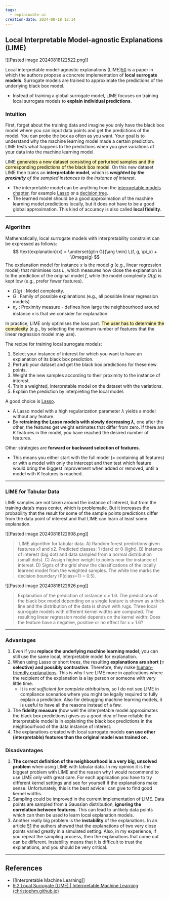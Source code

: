 ```yaml
---
tags:
  - explainable-ai
creation-date: 2024-08-18 12:14
---
```

## Local Interpretable Model-agnostic Explanations (LIME)

![[Pasted image 20240818122522.png]]

Local interpretable model-agnostic explanations (LIME)[50](https://christophm.github.io/interpretable-ml-book/lime.html#fn50) is a paper in which the authors propose a concrete implementation of **local surrogate models**. Surrogate models are trained to approximate the predictions of the underlying black box model. 
- Instead of training a global surrogate model, LIME focuses on training local surrogate models to **explain individual predictions**.

### Intuition

First, forget about the training data and imagine you only have the black box model where you can input data points and get the predictions of the model. You can probe the box as often as you want. Your goal is to understand why the machine learning model made a certain prediction. LIME tests what happens to the predictions when you give variations of your data into the machine learning model.

LIME <mark style="background: #FFF3A3A6;">generates a new dataset consisting of perturbed samples and the corresponding predictions of the black box model</mark>. On this new dataset LIME then trains an **interpretable model**, which is ***weighted by the proximity** of the sampled instances to the instance of interest*. 
- The interpretable model can be anything from the [interpretable models chapter](https://christophm.github.io/interpretable-ml-book/simple.html#simple), for example [Lasso](https://christophm.github.io/interpretable-ml-book/limo.html#lasso) or a [decision tree](https://christophm.github.io/interpretable-ml-book/tree.html#tree). 
- The learned model should be a good approximation of the machine learning model predictions locally, but it does not have to be a good global approximation. This kind of accuracy is also called **local fidelity**.

---
### Algorithm

Mathematically, local surrogate models with interpretability constraint can be expressed as follows:
$$
\text{explanation}(x) = \underset{g\in G}{\arg \min} L(f, g, \pi_x) + \Omega(g)
$$
The explanation model for instance $x$ is the model $g$ (e.g., linear regression model) that minimises loss $L$, which measures how close the explanation is to the prediction of the original model $f$, while the model complexity $\Omega(g)$ is kept low (e.g., prefer fewer features).
- $\Omega(g)$ : Model complexity.
- $G$ : Family of possible explanations (e.g., all possible linear regression models)
- $\pi_x$ : Proximity measure - defines how large the neighbourhood around instance $x$ is that we consider for explanation.

In practice, LIME only optimises the loss part. <mark style="background: #FFF3A3A6;">The user has to determine the complexity</mark> (e.g., by selecting the maximum number of features that the linear regression model may use).

The recipe for training local surrogate models:
1. Select your instance of interest for which you want to have an explanation of its black box prediction.
2. Perturb your dataset and get the black box predictions for these new points.
3. Weight the new samples according to their proximity to the instance of interest.
4. Train a weighted, interpretable model on the dataset with the variations.
5. Explain the prediction by interpreting the local model.

A good choice is [Lasso](https://christophm.github.io/interpretable-ml-book/limo.html#lasso). 
- A Lasso model with a high regularization parameter $\lambda$ yields a model without any feature. 
- By **retraining the Lasso models with slowly decreasing $\lambda$**, one after the other, the features get weight estimates that differ from zero. If there are $K$ features in the model, you have reached the desired number of features. 

Other strategies are **forward or backward selection of features**. 
- This means you either start with the full model (= containing all features) or with a model with only the intercept and then test which feature would bring the biggest improvement when added or removed, until a model with $K$ features is reached.

---
### LIME for Tabular Data

LIME samples are not taken around the instance of interest, but from the training data’s mass center, which is problematic. But it increases the probability that the result for some of the sample points predictions differ from the data point of interest and that LIME can learn at least some explanation.

![[Pasted image 20240818122608.png]]
>  LIME algorithm for tabular data. A) Random forest predictions given features x1 and x2. Predicted classes: 1 (dark) or 0 (light). B) Instance of interest (big dot) and data sampled from a normal distribution (small dots). C) Assign higher weight to points near the instance of interest. D) Signs of the grid show the classifications of the locally learned model from the weighted samples. The white line marks the decision boundary (P(class=1) = 0.5).

![[Pasted image 20240818122626.png]]
> Explanation of the prediction of instance x = 1.6. The predictions of the black box model depending on a single feature is shown as a thick line and the distribution of the data is shown with rugs. Three local surrogate models with different kernel widths are computed. The resulting linear regression model depends on the kernel width: Does the feature have a negative, positive or no effect for x = 1.6?

---
### Advantages

1. Even if you **replace the underlying machine learning model**, you can still use the same local, interpretable model for explanation.
2. When using Lasso or short trees, the resulting **explanations are short (= selective) and possibly contrastive**. Therefore, they make [human-friendly explanations](https://christophm.github.io/interpretable-ml-book/explanation.html#explanation). This is why I see LIME more in applications where the recipient of the explanation is a lay person or someone with very little time. 
	- It is *not sufficient for complete attributions*, so I do not see LIME in compliance scenarios where you might be legally required to fully explain a prediction. Also for debugging machine learning models, it is useful to have all the reasons instead of a few.
3. The **fidelity measure** (how well the interpretable model approximates the black box predictions) gives us a good idea of how reliable the interpretable model is in explaining the black box predictions in the neighbourhood of the data instance of interest.
4. The explanations created with local surrogate models **can use other (interpretable) features than the original model was trained on.**

### Disadvantages

1. **The correct definition of the neighbourhood is a very big, unsolved problem** when using LIME with tabular data. In my opinion it is the biggest problem with LIME and the reason why I would recommend to use LIME only with great care. For each application you have to try different kernel settings and see for yourself if the explanations make sense. Unfortunately, this is the best advice I can give to find good kernel widths.
2. Sampling could be improved in the current implementation of LIME. Data points are sampled from a Gaussian distribution, **ignoring the correlation between features**. This can lead to unlikely data points which can then be used to learn local explanation models.
3. Another really big problem is the **instability** of the explanations. In an article [51](https://christophm.github.io/interpretable-ml-book/lime.html#fn51) the authors showed that the explanations of two very close points varied greatly in a simulated setting. Also, in my experience, if you repeat the sampling process, then the explanations that come out can be different. Instability means that it is difficult to trust the explanations, and you should be very critical.


---
## References

- [[Interpretable Machine Learning]]
- [9.2 Local Surrogate (LIME) | Interpretable Machine Learning (christophm.github.io)](https://christophm.github.io/interpretable-ml-book/lime.html)